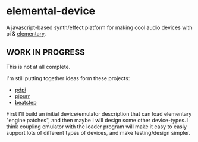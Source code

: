 # elemental-device

A javascript-based synth/effect platform for making cool audio devices with pi & [elementary](https://github.com/nick-thompson/elementary).

## WORK IN PROGRESS

This is not at all complete.

I'm still putting together ideas form these projects:

- [pdpi](https://github.com/konsumer/pdpi)
- [pipurr](https://github.com/konsumer/pipurr)
- [beatstep](https://github.com/konsumer/beatstep)

First I'll build an initial device/emulator description that can load elementary "engine patches", and then maybe I will design some other device-types. I think coupling emulator with the loader program will make it easy to easly support lots of different types of devices, and make testing/design simpler.